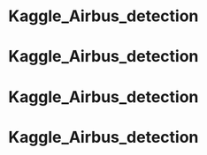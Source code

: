 # Kaggle_Airbus_detection
# Kaggle_Airbus_detection
# Kaggle_Airbus_detection
# Kaggle_Airbus_detection
